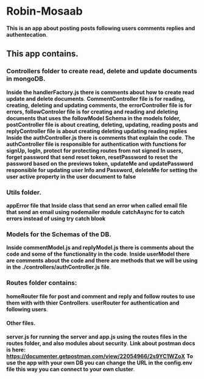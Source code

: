 # Robin-Mosaab
**This is an app about posting posts following users comments replies and authentecation**.
## This app contains.
### Controllers folder to create read, delete and update documents in mongoDB.
**Inside the handlerFactory.js there is comments about how to create read update and delete documents**.
**CommentController file is for reading, creating, deleting and updating comments, the errorController file is for errors, followControler file is for creating and reading and deleting documents that uses the followModel Schema in the models folder, postController file is about creating, deleting, updating, reading posts and replyController file is about creating deleting updating reading replies**
**Inside the authController.js there is comments that explain the code**.
**The authController file is responsible for authentication with functions for signUp, logIn, protect for protecting routes from not signed In users, forget password that send reset token, resetPassword to reset the password based on the previews token, updateMe and updatePassword responsible for updating user Info and Password, deleteMe for setting the user active property in the user document to false**
### Utils folder. 
**appError file that Inside  class that send an error when called**
**email file that send an email using nodemailer module**
**catchAsync for to catch errors instead of using try catch blook**
### Models for the Schemas of the DB.
**Inside commentModel.js and replyModel.js there is comments about the code and some of the functionality in the code**.
**Inside userModel there are comments about the code and there are methods that we will be using in the ./controllers/authController.js file**.
### Routes folder contains:
**homeRouter file for post and comment and reply and follow routes to use them with with thier Controllers**.
**userRouter for authentication and following users**.
#### Other files.
**server.js for running the server and app.js using the routes files in the routes folder, and also modules about security**.
**Link about postman docs is here:
https://documenter.getpostman.com/view/22054966/2s9YC1WZoX**
**To use the app with your own DB you can change the URL in the config.env file this way you can connect to your own cluster**.





